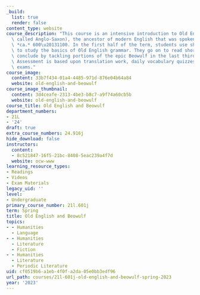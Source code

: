 ```yaml
---
_build:
  list: true
  render: false
content_type: website
course_description: "This course is an intensive introduction to Old English (also\
  \ called Anglo-Saxon), the ancestor of modern English that was spoken in England\
  \ *ca.* 600\u20131100. In the first half of the term, students use short prose texts\
  \ to study the basics of Old English grammar. They go on to read short poems, and\
  \ conclude by tackling portions of the epic Beowulf in the last third of the term.\
  \ Assessment is based upon translation work, daily vocabulary quizzes, and three\
  \ exams."
course_image:
  content: 33b7f434-01a4-4485-971d-876e04b64a84
  website: old-english-and-beowulf
course_image_thumbnail:
  content: 3d4ceafe-2313-4be3-b8c7-a9f74a60cb5b
  website: old-english-and-beowulf
course_title: Old English and Beowulf
department_numbers:
- 21L
- '24'
draft: true
extra_course_numbers: 24.916j
hide_download: false
instructors:
  content:
  - 8c521847-16f5-21bc-8408-5eac239a4f7d
  website: ocw-www
learning_resource_types:
- Readings
- Videos
- Exam Materials
legacy_uid: ''
level:
- Undergraduate
primary_course_number: 21l.601j
term: Spring
title: Old English and Beowulf
topics:
- - Humanities
  - Language
- - Humanities
  - Literature
  - Fiction
- - Humanities
  - Literature
  - Periodic Literature
uid: cf0519b6-a1eb-4f0f-a2da-05e0bb3edf96
url_path: courses/21l-601j-old-english-and-beowulf-spring-2023
year: '2023'
---
```


